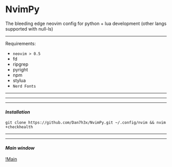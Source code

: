# NvimPy
The bleeding edge neovim config for python + lua development (other langs supported with null-ls)


----------
Requirements:

* `neovim > 0.5`
* fd
* ripgrep
* pyright
* npm
* stylua
* `Nerd Fonts`
----------

----------
----------
#### ***Installation*** 
```unix
git clone https://github.com/Dan7h3x/NvimPy.git ~/.config/nvim && nvim +checkhealth
``` 

----------
----------
#### ***Main window*** 
[!Main](https://user-images.githubusercontent.com/123359596/233850390-f21764e8-1718-47e5-89d7-1b75160015c2.png)
